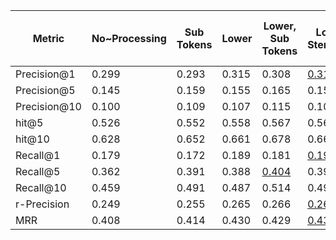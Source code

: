 | Metric       | No~Processing | Sub Tokens | Lower | Lower, Sub Tokens | Lower, Stemming  | Lower, Stemming, Sub Tokens |
|--------------|---------------|------------|-------|-------------------|------------------|-----------------------------|
| Precision@1  | 0.299         | 0.293      | 0.315 | 0.308             | <ins>0.318</ins> | 0.303                       |
| Precision@5  | 0.145         | 0.159      | 0.155 | 0.165             | 0.157            | <ins>0.166</ins>            |
| Precision@10 | 0.100         | 0.109      | 0.107 | 0.115             | 0.109            | <ins>0.116</ins>            |
| hit@5        | 0.526         | 0.552      | 0.558 | 0.567             | 0.565            | <ins>0.569</ins>            |
| hit@10       | 0.628         | 0.652      | 0.661 | 0.678             | 0.668            | <ins>0.680</ins>            |
| Recall@1     | 0.179         | 0.172      | 0.189 | 0.181             | <ins>0.190</ins> | 0.177                       |
| Recall@5     | 0.362         | 0.391      | 0.388 | <ins>0.404</ins>  | 0.392            | 0.404                       |
| Recall@10    | 0.459         | 0.491      | 0.487 | 0.514             | 0.495            | <ins>0.515</ins>            |
| r-Precision  | 0.249         | 0.255      | 0.265 | 0.266             | <ins>0.267</ins> | 0.264                       |
| MRR          | 0.408         | 0.414      | 0.430 | 0.429             | <ins>0.435</ins> | 0.427                       |